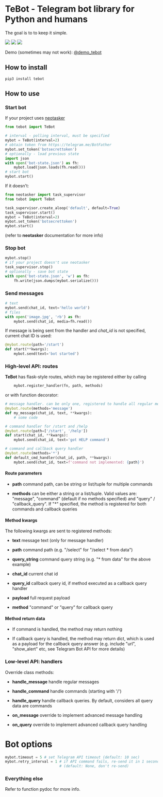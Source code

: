 # TeBot - Telegram bot library for Python and humans

The goal is to to keep it simple.

<img src="https://img.shields.io/pypi/v/tebot.svg" />
<img src="https://img.shields.io/badge/license-MIT-green.svg" />
<img src="https://img.shields.io/badge/python-3.6%20%7C%203.7%20%7C%203.8-blue.svg" />

Demo (sometimes may not work): [@demo_tebot](https://telegram.me/demo_tebot)

## How to install

```shell
pip3 install tebot
```

## How to use

### Start bot

If your project uses [neotasker](https://github.com/alttch/neotasker)

```python
from tebot import TeBot

# interval - polling interval, must be specified
mybot = TeBot(interval=2)
# obtain token from https://telegram.me/BotFather
mybot.set_token('botsecrettoken')
# optionally - load previous state
import json
with open('bot-state.json') as fh:
    mybot.load(json.loads(fh.read()))
# start bot
mybot.start()
```

If it doesn't:

```python
from neotasker import task_supervisor
from tebot import TeBot

task_supervisor.create_aloop('default', default=True)
task_supervisor.start()
mybot = TeBot(interval=2)
mybot.set_token('botsecrettoken')
mybot.start()
```

(refer to **neotasker** documentation for more info)

### Stop bot

```python
mybot.stop()
# if your project doesn't use neotasker
task_supervisor.stop()
# optionally - save bot state
with open('bot-state.json', 'w') as fh:
    fh.write(json.dumps(mybot.serialize()))
```

### Send messages

```python
# text
mybot.send(chat_id, text='hello world')
# files
with open('image.jpg', 'rb') as fh:
    mybot.send(chat_id, media=fh.read())
```

If message is being sent from the handler and *chat_id* is not specified,
current chat ID is used:

```python
@mybot.route(path='/start')
def start(**kwargs):
    mybot.send(text='bot started')
```

### High-level API: routes

**TeBot** has flask-style routes, which may be registered either by calling

```python
    mybot.register_handler(fn, path, methods)
```

or with function decorator:

```python
# message handler. can be only one, registered to handle all regular messages
@mybot.route(methods='message')
def my_message(chat_id, text, **kwargs):
    # some code

# command handler for /start and /help
@mybot.route(path=['/start', '/help'])
def start(chat_id, **kwargs):
    mybot.send(chat_id, text='got HELP command')

# command and callback query handler
@mybot.route(methods='*')
def default_cmd_handler(chat_id, path, **kwargs):
    mybot.send(chat_id, text=f'command not implemented: {path}')
```

#### Route parameters

* **path** command path, can be string or list/tuple for multiple commands

* **methods** can be either a string or a list/tuple. Valid values are:
  "message", "command" (default if no methods specified) and
  "query" / "callback_query". If "\*" specified, the method is registered for
  both commands and callback queries


#### Method kwargs

The following kwargs are sent to registered methods:

* **text** message text (only for message handler)

* **path** command path (e.g. "/select" for "/select \* from data")

* **query_string** command query string (e.g. "\* from data" for the above
  example)

* **chat_id** current chat id

* **query_id** callback query id, if method executed as a callback query
  handler

* **payload** full request payload

* **method** "command" or "query" for callback query

#### Method return data

* If command is handled, the method may return nothing

* If callback query is handled, the method may return dict, which is used as a
  payload for the callback query answer (e.g. include "url", "show_alert" etc,
  see Telegram Bot API for more details)

### Low-level API: handlers

Override class methods:

* **handle_message** handle regular messages

* **handle_command** handle commands (starting
  with '/')

* **handle_query** handle callback
  queries. By default, considers all query data are commands

* **on_message** override to implement advanced message handling

* **on_query** override to implement advanced callback query handling

# Bot options

```python
mybot.timeout = 5 # set Telegram API timeout (default: 10 sec)
mybot.retry_interval = 1 # if API command fails, re-send it in 1 second
                         # (default: None, don't re-send)
```

### Everything else

Refer to function pydoc for more info.
